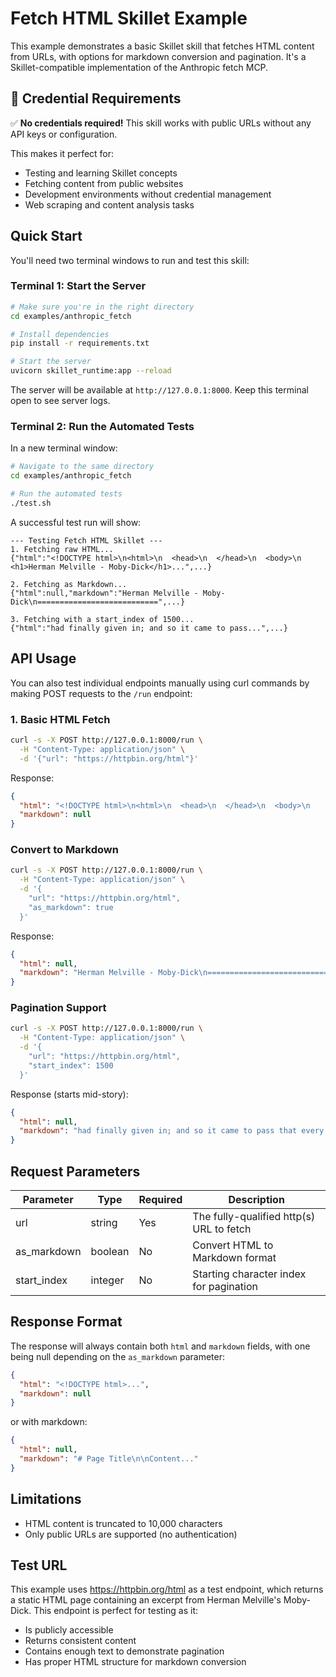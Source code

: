 # Fetch HTML Skillet Example

This example demonstrates a basic Skillet skill that fetches HTML content from URLs, with options for markdown conversion and pagination. It's a Skillet-compatible implementation of the Anthropic fetch MCP.

## 🔐 **Credential Requirements**

✅ **No credentials required!** This skill works with public URLs without any API keys or configuration.

This makes it perfect for:
- Testing and learning Skillet concepts
- Fetching content from public websites
- Development environments without credential management
- Web scraping and content analysis tasks

## Quick Start

You'll need two terminal windows to run and test this skill:

### Terminal 1: Start the Server

```bash
# Make sure you're in the right directory
cd examples/anthropic_fetch

# Install dependencies
pip install -r requirements.txt

# Start the server
uvicorn skillet_runtime:app --reload
```

The server will be available at `http://127.0.0.1:8000`. Keep this terminal open to see server logs.

### Terminal 2: Run the Automated Tests

In a new terminal window:
```bash
# Navigate to the same directory
cd examples/anthropic_fetch

# Run the automated tests
./test.sh
```

A successful test run will show:
```
--- Testing Fetch HTML Skillet ---
1. Fetching raw HTML...
{"html":"<!DOCTYPE html>\n<html>\n  <head>\n  </head>\n  <body>\n      <h1>Herman Melville - Moby-Dick</h1>...",...}

2. Fetching as Markdown...
{"html":null,"markdown":"Herman Melville - Moby-Dick\n===========================",...}

3. Fetching with a start_index of 1500...
{"html":"had finally given in; and so it came to pass...",...}
```

## API Usage

You can also test individual endpoints manually using curl commands by making POST requests to the `/run` endpoint:

### 1. Basic HTML Fetch
```bash
curl -s -X POST http://127.0.0.1:8000/run \
  -H "Content-Type: application/json" \
  -d '{"url": "https://httpbin.org/html"}'
```

Response:
```json
{
  "html": "<!DOCTYPE html>\n<html>\n  <head>\n  </head>\n  <body>\n      <h1>Herman Melville - Moby-Dick</h1>\n\n      <div>\n        <p>\n          Availing himself of the mild, summer-cool weather...",
  "markdown": null
}
```

### Convert to Markdown
```bash
curl -s -X POST http://127.0.0.1:8000/run \
  -H "Content-Type: application/json" \
  -d '{
    "url": "https://httpbin.org/html",
    "as_markdown": true
  }'
```

Response:
```json
{
  "html": null,
  "markdown": "Herman Melville - Moby-Dick\n===========================\n\nAvailing himself of the mild, summer-cool weather..."
}
```

### Pagination Support
```bash
curl -s -X POST http://127.0.0.1:8000/run \
  -H "Content-Type: application/json" \
  -d '{
    "url": "https://httpbin.org/html",
    "start_index": 1500
  }'
```

Response (starts mid-story):
```json
{
  "html": null,
  "markdown": "had finally given in; and so it came to pass that every one now knew the shameful story of his wretched fate..."
}
```

## Request Parameters

| Parameter | Type | Required | Description |
|-----------|------|----------|-------------|
| url | string | Yes | The fully-qualified http(s) URL to fetch |
| as_markdown | boolean | No | Convert HTML to Markdown format |
| start_index | integer | No | Starting character index for pagination |

## Response Format

The response will always contain both `html` and `markdown` fields, with one being null depending on the `as_markdown` parameter:

```json
{
  "html": "<!DOCTYPE html>...",
  "markdown": null
}
```

or with markdown:
```json
{
  "html": null,
  "markdown": "# Page Title\n\nContent..."
}
```

## Limitations

- HTML content is truncated to 10,000 characters
- Only public URLs are supported (no authentication)

## Test URL

This example uses https://httpbin.org/html as a test endpoint, which returns a static HTML page containing an excerpt from Herman Melville's Moby-Dick. This endpoint is perfect for testing as it:
- Is publicly accessible
- Returns consistent content
- Contains enough text to demonstrate pagination
- Has proper HTML structure for markdown conversion 
